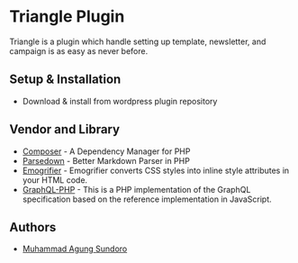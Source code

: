 # Triangle Plugin

Triangle is a plugin which handle setting up template, newsletter, and campaign is as easy as never before.

## Setup & Installation
* Download & install from wordpress plugin repository

## Vendor and Library
* [Composer](https://getcomposer.org/) - A Dependency Manager for PHP
* [Parsedown](https://github.com/erusev/parsedown) - Better Markdown Parser in PHP
* [Emogrifier](https://github.com/erusev/parsedown) - Emogrifier converts CSS styles into inline style attributes in your HTML code.
* [GraphQL-PHP](https://github.com/webonyx/graphql-php) - This is a PHP implementation of the GraphQL specification based on the reference implementation in JavaScript.

## Authors
* [Muhammad Agung Sundoro](https://agungsundoro.blogspot.com)